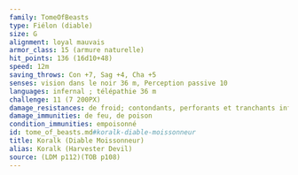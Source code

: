 ```yaml
---
family: TomeOfBeasts
type: Fiélon (diable)
size: G
alignment: loyal mauvais
armor_class: 15 (armure naturelle)
hit_points: 136 (16d10+48)
speed: 12m
saving_throws: Con +7, Sag +4, Cha +5
senses: vision dans le noir 36 m, Perception passive 10
languages: infernal ; télépathie 36 m
challenge: 11 (7 200PX)
damage_resistances: de froid; contondants, perforants et tranchants infligés par des armes non magiques qui ne sont pas en argent
damage_immunities: de feu, de poison
condition_immunities: empoisonné
id: tome_of_beasts.md#koralk-diable-moissonneur
title: Koralk (Diable Moissonneur)
alias: Koralk (Harvester Devil)
source: (LDM p112)(TOB p108)
---
```


